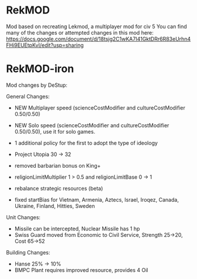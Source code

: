 # RekMOD
Mod based on recreating Lekmod, a multiplayer mod for civ 5
You can find many of the changes or attempted changes in this mod here:
https://docs.google.com/document/d/18tsjg2C1wKA7I41GktDRr6R83eUrhn4FHi9EUEtpKvI/edit?usp=sharing

# RekMOD-iron
Mod changes by DeStup:

General Changes:
- NEW Multiplayer speed (scienceCostModifier and cultureCostModifier 0.50/0.50)
- NEW Solo speed (scienceCostModifier and cultureCostModifier 0.50/0.50), use it for solo games.

- 1 additional policy for the first to adopt the type of ideology
- Project Utopia 30 -> 32
- removed barbarian bonus on King+
- religionLimitMultiplier 1 > 0.5 and religionLimitBase 0 -> 1
- rebalance strategic resources (beta)
- fixed startBias for Vietnam, Armenia, Aztecs, Israel, Iroqez, Canada, Ukraine, Finland, Hitties, Sweden

Unit Changes:
- Missile can be intercepted, Nuclear Missile has 1 hp
- Swiss Guard moved from Economic to Civil Service, Strength 25->20, Cost 65->52

Building Changes:
- Hanse 25% -> 10%
- BMPC Plant requires improved resource, provides 4 Oil

